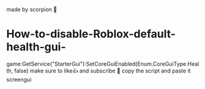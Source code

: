 made by scorpion 📝
# How-to-disable-Roblox-default-health-gui-
game:GetService("StarterGui"):SetCoreGuiEnabled(Enum.CoreGuiType.Health, false)
make sure to like👍 and subscribe 💯
copy the script and paste it screengui
